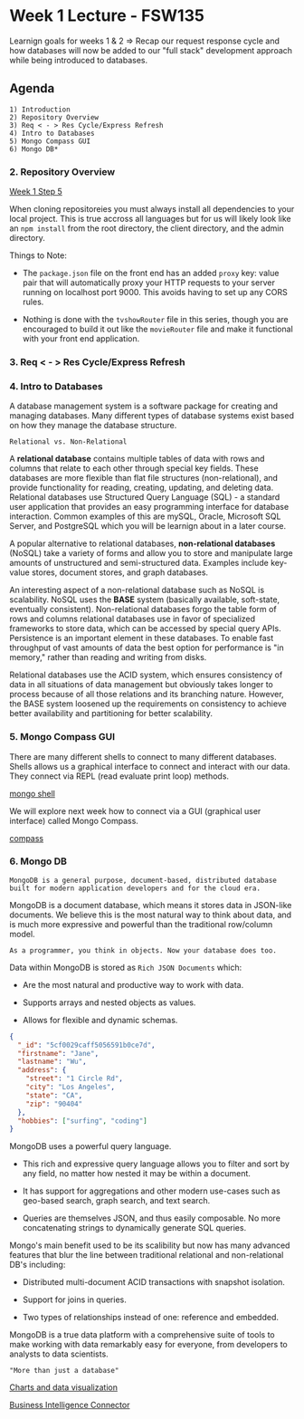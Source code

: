 # Week 1 Lecture - FSW135

Learnign goals for weeks 1 & 2 => Recap our request response cycle and how databases will now be added to our "full stack" development approach while being introduced to databases.

## Agenda

    1) Introduction
    2) Repository Overview
    3) Req < - > Res Cycle/Express Refresh
    4) Intro to Databases
    5) Mongo Compass GUI
    6) Mongo DB*

### 2. Repository Overview

[Week 1 Step 5](https://github.com/v-school/m5-dbsandmongoose)

When cloning repositoreies you must always install all dependencies to your local project. This is true accross all languages but for us will likely look like an `npm install` from the root directory, the client directory, and the admin directory.

Things to Note:

* The `package.json` file on the front end has an added `proxy` key: value pair that will automatically proxy your HTTP requests to your server running on localhost port 9000. This avoids having to set up any CORS rules.

* Nothing is done with the `tvshowRouter` file in this series, though you are encouraged to build
it out like the `movieRouter` file and make it functional with your front end application.

### 3. Req < - > Res Cycle/Express Refresh

### 4. Intro to Databases

A database management system is a software package for creating and managing databases. Many different types of database systems exist based on how they manage the database structure.

    Relational vs. Non-Relational

A **relational database** contains multiple tables of data with rows and columns that relate to each other through special key fields. These databases are more flexible than flat file structures (non-relational), and provide functionality for reading, creating, updating, and deleting data. Relational databases use Structured Query Language (SQL) - a standard user application that provides an easy programming interface for database interaction. Common examples of this are mySQL, Oracle, Microsoft SQL Server, and PostgreSQL which you will be learnign about in a later course.

A popular alternative to relational databases, **non-relational databases** (NoSQL) take a variety of forms and allow you to store and manipulate large amounts of unstructured and semi-structured data. Examples include key-value stores, document stores, and graph databases.

An interesting aspect of a non-relational database such as NoSQL is scalability. NoSQL uses the **BASE** system (basically available, soft-state, eventually consistent). Non-relational databases forgo the table form of rows and columns relational databases use in favor of specialized frameworks to store data, which can be accessed by special query APIs. Persistence is an important element in these databases. To enable fast throughput of vast amounts of data the best option for performance is "in memory," rather than reading and writing from disks.

Relational databases use the ACID system, which ensures consistency of data in all situations of data management but obviously takes longer to process because of all those relations and its branching nature. However, the BASE system loosened up the requirements on consistency to achieve better availability and partitioning for better scalability.

### 5. Mongo Compass GUI

There are many different shells to connect to many different databases. Shells allows us a graphical interface to connect and interact with our data. They connect via REPL (read evaluate print loop) methods.

[mongo shell](https://docs.atlas.mongodb.com/mongo-shell-connection/)

We will explore next week how to connect via a GUI (graphical user interface) called Mongo Compass.

[compass](https://docs.atlas.mongodb.com/compass-connection/)

### 6. Mongo DB

    MongoDB is a general purpose, document-based, distributed database built for modern application developers and for the cloud era.

MongoDB is a document database, which means it stores data in JSON-like documents. We believe this is the most natural way to think about data, and is much more expressive and powerful than the traditional row/column model.

    As a programmer, you think in objects. Now your database does too.

Data within MongoDB is stored as `Rich JSON Documents` which:

* Are the most natural and productive way to work with data.

* Supports arrays and nested objects as values.

* Allows for flexible and dynamic schemas.

```JSON
{
  "_id": "5cf0029caff5056591b0ce7d",
  "firstname": "Jane",
  "lastname": "Wu",
  "address": {
    "street": "1 Circle Rd",
    "city": "Los Angeles",
    "state": "CA",
    "zip": "90404"
  },
  "hobbies": ["surfing", "coding"]
}
```

MongoDB uses a powerful query language.

* This rich and expressive query language allows you to filter and sort by any field, no matter how nested it may be within a document.

* It has support for aggregations and other modern use-cases such as geo-based search, graph search, and text search.

* Queries are themselves JSON, and thus easily composable. No more concatenating strings to dynamically generate SQL queries.

Mongo's main benefit used to be its scalibility but now has many advanced features that blur the line between traditional relational and non-relational DB's including:

* Distributed multi-document ACID transactions with snapshot isolation.

* Support for joins in queries.

* Two types of relationships instead of one: reference and embedded.

MongoDB is a true data platform with a comprehensive suite of tools to make working with data remarkably easy for everyone, from developers to analysts to data scientists.

    "More than just a database"

[Charts and data visualization](https://www.mongodb.com/products/charts)

[Business Intelligence Connector](https://www.mongodb.com/products/bi-connector)

